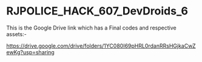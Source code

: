# RJPOLICE_HACK_607_DevDroids_6

This is the Google Drive link which has a Final codes and respective assets:-

  https://drive.google.com/drive/folders/1YC080I69pHRL0rdanRRsHGjkaCwZewKg?usp=sharing
